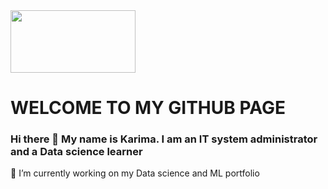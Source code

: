 <img src="https://miro.medium.com/max/1120/1*JziduX-y-2sKETAYHDzMJA.jpeg" width="200" height="100">

 # WELCOME TO MY GITHUB PAGE <br>

### Hi there 👋 My name is Karima. I am an IT system administrator and a Data science learner 

     
     
🔭 I’m currently working on my Data science and ML portfolio
<!--
**Kari-sad/Kari-sad** is a ✨ _special_ ✨ repository because its `README.md` (this file) appears on your GitHub profile.

Here are some ideas to get you started:

- 🔭 I’m currently working on my Data science and ML portfolio
- 🌱 I’m currently learning ...
- 👯 I’m looking to collaborate on ...
- 🤔 I’m looking for help with ...
- 💬 Ask me about ...
- 📫 How to reach me: ...
- 😄 Pronouns: ...
- ⚡ Fun fact: ...
-->
